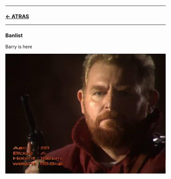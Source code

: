 
---

### [<- ATRAS](../README.md)

---



### Banlist

Barry is here

![alt barry_fake.jpg](https://github.com/jachiev8a/resident-evil-rule-book/blob/master/_python/img/barry_fake.jpg?raw=true)

